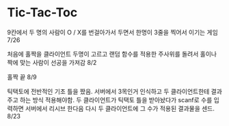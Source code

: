# Tic-Tac-Toc

9칸에서 두 명의 사람이 O / X를 번걸아가서 두면서 한명이 3줄을 찍어서 이기는 게임 7/26

처음에 홀짝을 클라이언트 두명이 고르고 랜덤 함수를 적용한 주사위를 돌려서 홀이나 짝에 맞는 사람이 선공을 가져감 8/2

홀짝 끝 8/9

틱택토에 전반적인 기초 틀을 짰음. 서버에서 3목인거 인식하고 두 클라이언트한테 결과 주고 하는 방식 적용해야함. 두 클라이언트가 틱택토 틀을 받아놨다가 scanf로 수를 입력하면 서버에서 리시브 한다음 다시 두 클라이언트에 그 수가 적용된 결과물을 센드. 8/23
